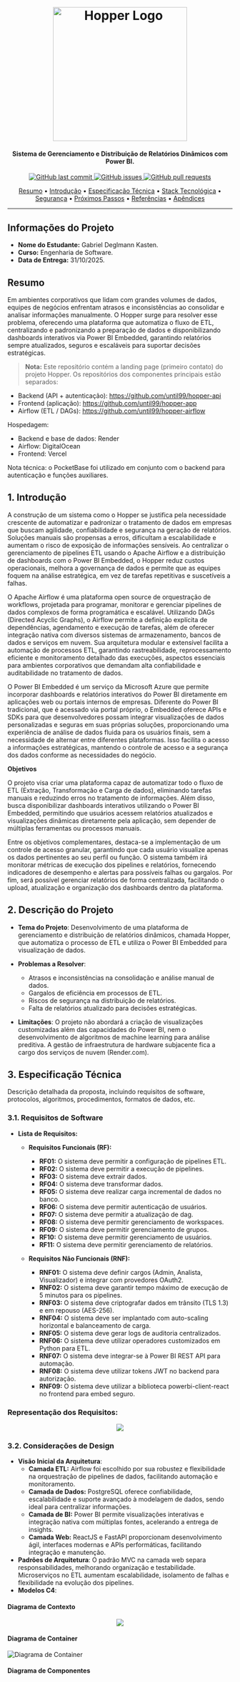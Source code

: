 <h1 align="center">
  <br>
  <a href="https://github.com/until99/hopper"><img src="docs/images/Brand.png" alt="Hopper Logo" width="300"></a>
</h1>

<h4 align="center">Sistema de Gerenciamento e Distribuição de Relatórios Dinâmicos com Power BI.</h4>

<p align="center">
    <a href="https://github.com/until99/hopper/commits/main">
    <img src="https://img.shields.io/github/last-commit/until99/hopper.svg?style=flat-square&logo=github&logoColor=white"
         alt="GitHub last commit">
    <a href="https://github.com/until99/hopper/issues">
    <img src="https://img.shields.io/github/issues-raw/until99/hopper.svg?style=flat-square&logo=github&logoColor=white"
         alt="GitHub issues">
    <a href="https://github.com/until99/hopper/pulls">
    <img src="https://img.shields.io/github/issues-pr-raw/until99/hopper.svg?style=flat-square&logo=github&logoColor=white"
         alt="GitHub pull requests">
</p>

<p align="center">
  <a href="#resumo">Resumo</a> •
  <a href="#introducao">Introdução</a> •
  <a href="#especificacao-tecnica">Especificação Técnica</a> •
  <a href="#stack-tecnologica">Stack Tecnológica</a> •
  <a href="#consideracoes-de-seguranca">Segurança</a> •
  <a href="#proximos-passos">Próximos Passos</a> •
  <a href="#referencias">Referências</a> •
  <a href="#apendices">Apêndices</a>
</p>

---

## Informações do Projeto

- **Nome do Estudante:** Gabriel Deglmann Kasten.
- **Curso:** Engenharia de Software.
- **Data de Entrega:** 31/10/2025.

## Resumo

Em ambientes corporativos que lidam com grandes volumes de dados, equipes de negócios enfrentam atrasos e inconsistências ao consolidar e analisar informações manualmente. O Hopper surge para resolver esse problema, oferecendo uma plataforma que automatiza o fluxo de ETL, centralizando e padronizando a preparação de dados e disponibilizando dashboards interativos via Power BI Embedded, garantindo relatórios sempre atualizados, seguros e escaláveis para suportar decisões estratégicas.

> **Nota:** Este repositório contém a landing page (primeiro contato) do projeto Hopper. Os repositórios dos componentes principais estão separados:

- Backend (API + autenticação): https://github.com/until99/hopper-api
- Frontend (aplicação): https://github.com/until99/hopper-app
- Airflow (ETL / DAGs): https://github.com/until99/hopper-airflow

Hospedagem:

- Backend e base de dados: Render
- Airflow: DigitalOcean
- Frontend: Vercel

Nota técnica: o PocketBase foi utilizado em conjunto com o backend para autenticação e funções auxiliares.

## 1. Introdução

A construção de um sistema como o Hopper se justifica pela necessidade crescente de automatizar e padronizar o tratamento de dados em empresas que buscam agilidade, confiabilidade e segurança na geração de relatórios. Soluções manuais são propensas a erros, dificultam a escalabilidade e aumentam o risco de exposição de informações sensíveis. Ao centralizar o gerenciamento de pipelines ETL usando o Apache Airflow e a distribuição de dashboards com o Power BI Embedded, o Hopper reduz custos operacionais, melhora a governança de dados e permite que as equipes foquem na análise estratégica, em vez de tarefas repetitivas e suscetíveis a falhas.

O Apache Airflow é uma plataforma open source de orquestração de workflows, projetada para programar, monitorar e gerenciar pipelines de dados complexos de forma programática e escalável. Utilizando DAGs (Directed Acyclic Graphs), o Airflow permite a definição explícita de dependências, agendamento e execução de tarefas, além de oferecer integração nativa com diversos sistemas de armazenamento, bancos de dados e serviços em nuvem. Sua arquitetura modular e extensível facilita a automação de processos ETL, garantindo rastreabilidade, reprocessamento eficiente e monitoramento detalhado das execuções, aspectos essenciais para ambientes corporativos que demandam alta confiabilidade e auditabilidade no tratamento de dados.

O Power BI Embedded é um serviço da Microsoft Azure que permite incorporar dashboards e relatórios interativos do Power BI diretamente em aplicações web ou portais internos de empresas. Diferente do Power BI tradicional, que é acessado via portal próprio, o Embedded oferece APIs e SDKs para que desenvolvedores possam integrar visualizações de dados personalizadas e seguras em suas próprias soluções, proporcionando uma experiência de análise de dados fluida para os usuários finais, sem a necessidade de alternar entre diferentes plataformas. Isso facilita o acesso a informações estratégicas, mantendo o controle de acesso e a segurança dos dados conforme as necessidades do negócio.

**Objetivos**

O projeto visa criar uma plataforma capaz de automatizar todo o fluxo de ETL (Extração, Transformação e Carga de dados), eliminando tarefas manuais e reduzindo erros no tratamento de informações. Além disso, busca disponibilizar dashboards interativos utilizando o Power BI Embedded, permitindo que usuários acessem relatórios atualizados e visualizações dinâmicas diretamente pela aplicação, sem depender de múltiplas ferramentas ou processos manuais.

Entre os objetivos complementares, destaca-se a implementação de um controle de acesso granular, garantindo que cada usuário visualize apenas os dados pertinentes ao seu perfil ou função. O sistema também irá monitorar métricas de execução dos pipelines e relatórios, fornecendo indicadores de desempenho e alertas para possíveis falhas ou gargalos. Por fim, será possível gerenciar relatórios de forma centralizada, facilitando o upload, atualização e organização dos dashboards dentro da plataforma.

## 2. Descrição do Projeto

- **Tema do Projeto**: Desenvolvimento de uma plataforma de gerenciamento e distribuição de relatórios dinâmicos, chamada Hopper, que automatiza o processo de ETL e utiliza o Power BI Embedded para visualização de dados.

- **Problemas a Resolver**:
  - Atrasos e inconsistências na consolidação e análise manual de dados.
  - Gargalos de eficiência em processos de ETL.
  - Riscos de segurança na distribuição de relatórios.
  - Falta de relatórios atualizado para decisões estratégicas.
- **Limitações**: O projeto não abordará a criação de visualizações customizadas além das capacidades do Power BI, nem o desenvolvimento de algoritmos de machine learning para análise preditiva. A gestão de infraestrutura de hardware subjacente fica a cargo dos serviços de nuvem (Render.com).

## 3. Especificação Técnica

Descrição detalhada da proposta, incluindo requisitos de software, protocolos, algoritmos, procedimentos, formatos de dados, etc.

### 3.1. Requisitos de Software

- **Lista de Requisitos:**

  - **Requisitos Funcionais (RF):**

    - **RF01:** O sistema deve permitir a configuração de pipelines ETL.
    - **RF02:** O sistema deve permitir a execução de pipelines.
    - **RF03:** O sistema deve extrair dados.
    - **RF04:** O sistema deve transformar dados.
    - **RF05:** O sistema deve realizar carga incremental de dados no banco.
    - **RF06:** O sistema deve permitir autenticação de usuários.
    - **RF07:** O sistema deve permitir a atualização de dag.
    - **RF08:** O sistema deve permitir gerenciamento de workspaces.
    - **RF09:** O sistema deve permitir gerenciamento de grupos.
    - **RF10:** O sistema deve permitir gerenciamento de usuários.
    - **RF11:** O sistema deve permitir gerenciamento de relatórios.

  - **Requisitos Não Funcionais (RNF):**
    - **RNF01:** O sistema deve definir cargos (Admin, Analista, Visualizador) e integrar com provedores OAuth2.
    - **RNF02:** O sistema deve garantir tempo máximo de execução de 5 minutos para os pipelines.
    - **RNF03:** O sistema deve criptografar dados em trânsito (TLS 1.3) e em repouso (AES-256).
    - **RNF04:** O sistema deve ser implantado com auto-scaling horizontal e balanceamento de carga.
    - **RNF05:** O sistema deve gerar logs de auditoria centralizados.
    - **RNF06:** O sistema deve utilizar operadores customizados em Python para ETL.
    - **RNF07:** O sistema deve integrar-se à Power BI REST API para automação.
    - **RNF08:** O sistema deve utilizar tokens JWT no backend para autorização.
    - **RNF09:** O sistema deve utilizar a biblioteca powerbi-client-react no frontend para embed seguro.

### **Representação dos Requisitos:**

<p align="center">
  <img src="docs/images/Hopper_Casos_de_Uso.png">
</p>

### 3.2. Considerações de Design

- **Visão Inicial da Arquitetura**:
  - **Camada ETL:** Airflow foi escolhido por sua robustez e flexibilidade na orquestração de pipelines de dados, facilitando automação e monitoramento.
  - **Camada de Dados:** PostgreSQL oferece confiabilidade, escalabilidade e suporte avançado à modelagem de dados, sendo ideal para centralizar informações.
  - **Camada de BI:** Power BI permite visualizações interativas e integração nativa com múltiplas fontes, acelerando a entrega de insights.
  - **Camada Web:** ReactJS e FastAPI proporcionam desenvolvimento ágil, interfaces modernas e APIs performáticas, facilitando integração e manutenção.
- **Padrões de Arquitetura**: O padrão MVC na camada web separa responsabilidades, melhorando organização e testabilidade. Microserviços no ETL aumentam escalabilidade, isolamento de falhas e flexibilidade na evolução dos pipelines.
- **Modelos C4**:

#### Diagrama de Contexto

<p align="center">
  <img src="docs/images/c1_diagrama_contexto.png">
</p>

<div style="page-break-after: always;"></div>

#### Diagrama de Container

![Diagrama de Container](docs/images/Hopper_C4_Container_Diagram.png)

<div style="page-break-after: always;"></div>

#### Diagrama de Componentes

<div style="display: flex; justify-cont ent: center; align-items: center; height: 100vh;">
  <img src="docs/images/c3_diagrama_componentes.png" alt="Diagrama de Componentes" style="max-height: 100vh; max-width: 125vw; transform: rotate(90deg); display: block;">
</div>

### 3.3. Stack Tecnológica

- **Linguagens de Programação**:

  - Python (ETL e backend via FastAPI): Escolhido pela robustez em manipulação de dados, ampla comunidade e integração nativa com Airflow e bibliotecas de ciência de dados.
  - JavaScript/React (frontend): Permite interfaces modernas, responsivas e integração facilitada com Power BI Embedded.

- **Frameworks e Bibliotecas**:

  - Apache Airflow: Referência em orquestração de pipelines ETL, com escalabilidade e monitoramento avançados.
  - React: Framework consolidado para construção de SPAs, garantindo experiência de usuário fluida.
  - FastAPI: Framework web rápido e eficiente, com suporte a APIs REST e validação automática de dados.
  - Power BI REST API: Necessária para automação e gerenciamento de relatórios Power BI.
  - Pandas e Numpy: Padrão para processamento e análise de dados em Python.
  - Psycopg2: Driver robusto para integração entre Python e PostgreSQL.

- **Ferramentas de Desenvolvimento e Gestão de Projeto**:
  - Docker: Facilita a conteinerização, portabilidade e replicação do ambiente.
  - Git: Controle de versionamento confiável e colaborativo.
  - Render: Plataforma de deploy automatizado e escalável.
  - Trello: Organização visual e ágil das tarefas do projeto.
  - Figma: Design colaborativo e prototipação rápida de interfaces.

### 3.4. Considerações de Segurança

Análisando possíveis questões de segurança e como mitigá-las, foi decidido que como medida mínima de contenção, é necessário que os seguintes requisitos devem ser atendidos:

- **Controle de Acesso e Autenticação**

  - _Questão:_ Usuários não autorizados podem tentar acessar dados ou relatórios restritos.
  - _Mitigação:_ Implementação de autenticação simples gerenciada pela plataforma, garantindo que apenas usuários autenticados possam acessar o sistema. Exemplo: ao tentar acessar um dashboard, o usuário é redirecionado para página de login e só recebe acesso após validação.

- **Auditoria e Rastreamento de Acesso**

  - _Questão:_ Falta de rastreabilidade dificulta a identificação de acessos indevidos ou anomalias.
  - _Mitigação:_ Geração e centralização de logs de acesso e ações dos usuários, permitindo auditoria detalhada. Exemplo: cada login, navegação ou visualização de relatório é registrado com timestamp e identificação do usuário.

- **Exposição de APIs e Integrações**
  - _Questão:_ APIs expostas podem ser alvo de ataques (ex: brute force, injection).
  - _Mitigação:_ Uso de tokens JWT para autorização nas APIs.

Essas medidas, combinadas, visam garantir confidencialidade, integridade e disponibilidade dos dados e relatórios gerenciados pela plataforma Hopper.

## 4. Próximos Passos

Após aprovação do documento, os próximos passos são em ordem:

1. Melhoria na UI/UX do frontend.
2. Melhoria nos padrões de resposta do backend.
3. Melhorar fluxo de chamadas para API visando performance.

## 5. Referências

- [Airflow Docs](https://airflow.apache.org/docs/)
- [PowerBI API](https://learn.microsoft.com/pt-br/rest/api/power-bi/)
- [WSTG](https://owasp.org/www-project-web-security-testing-guide/stable/)
- [Data Pipelines with Apache Airflow (Livro)](https://www.amazon.com.br/Data-Pipelines-Apache-Airflow-Harenslak/dp/1617296902)
- [Just the Docs (Documentação Geral)](https://just-the-docs.com/)
- [Plantuml (Diagramas)](https://plantuml.com/)
- [Docker](https://www.docker.com/)
- [React](https://react.dev/)
- [Pandas](https://pandas.pydata.org/)
- [Numpy](https://numpy.org/)
- [Psycopg2](https://pypi.org/project/psycopg2/)
- [Render](https://render.com/)
- [Git](https://git-scm.com/)
- [Python](https://www.python.org/)
- [FastAPI](https://fastapi.tiangolo.com/)
- [Powerbi](https://www.microsoft.com/pt-br/power-platform/products/power-bi)
- [Powerbi Embedded](https://azure.microsoft.com/pt-br/products/power-bi-embedded)
- [Powerbi React](https://github.com/microsoft/powerbi-client-react)
- [Biblioteca de ícones](https://phosphoricons.com/)
- [Trello](https://trello.com/b/CzrWYIOK/backlog)
- [Figma](https://www.figma.com/design/EyHG1Z3gfPZUhac4np9miy/Hopper?node-id=3-56&t=P5941xMAqUHPlukk-1)

## 6. Apêndices

### Principais Termos

- **Power BI Embedded**: Serviço da Microsoft que permite incorporar dashboards e relatórios interativos do Power BI em aplicações web, proporcionando visualização de dados segura e customizável para usuários finais.

- **ETL (Extract, Transform, Load)**: Processo de extração, transformação e carga de dados, fundamental para integração e preparação de informações provenientes de múltiplas fontes.

- **Apache Airflow**: Plataforma open source para orquestração de workflows, utilizada para automatizar e monitorar pipelines de dados.

- **Power BI REST API**: Interface de programação que permite automação e gerenciamento de recursos do Power BI, como relatórios e workspaces.

- **Render**: Plataforma de cloud para deploy automatizado de aplicações, com suporte a autoescalabilidade e balanceamento de carga.
